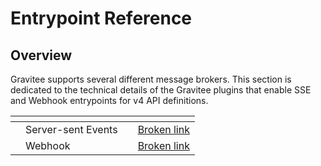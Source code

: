 # Entrypoint Reference

## Overview

Gravitee supports several different message brokers. This section is dedicated to the technical details of the Gravitee plugins that enable SSE and Webhook entrypoints for v4 API definitions.

<table data-view="cards"><thead><tr><th></th><th></th><th></th><th data-hidden data-card-target data-type="content-ref"></th></tr></thead><tbody><tr><td></td><td>Server-sent Events</td><td></td><td><a href="broken-reference">Broken link</a></td></tr><tr><td></td><td>Webhook</td><td></td><td><a href="broken-reference">Broken link</a></td></tr></tbody></table>
